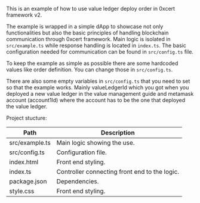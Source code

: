 This is an example of how to use value ledger deploy order in 0xcert framework v2.

The example is wrapped in a simple dApp to showcase not only functionalities but also the basic principles of handling blockchain communication through 0xcert framework. Main logic is isolated in `src/example.ts` while response handling is located in `index.ts`. The basic configuration needed for communication can be found in `src/config.ts` file.

To keep the example as simple as possible there are some hardcoded values like order definition. You can change those in `src/config.ts`.

There are also some empty variables in `src/config.ts` that you need to set so that the example works. Mainly valueLedgerId which you got when you deployed a new value ledger in the value management guide and metamask account (account1Id) where the account has to be the one that deployed the value ledger.

Project stucture:

| Path           | Description                                   |
| -------------- | --------------------------------------------- |
| src/example.ts | Main logic showing the use.                   |
| src/config.ts  | Configuration file.                           |
| index.html     | Front end styling.                            |
| index.ts       | Controller connecting front end to the logic. |
| package.json   | Dependencies.                                 |
| style.css      | Front end styling.                            |
